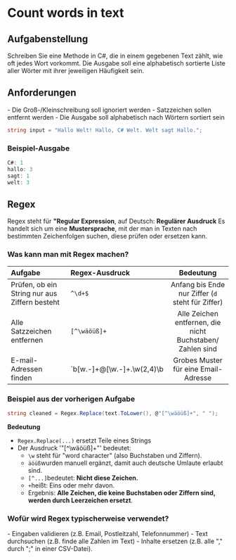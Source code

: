 <h1>Count words in text</h1>
<h2>Aufgabenstellung</h2>
Schreiben Sie eine Methode in C#, die in einem gegebenen Text zählt, wie oft jedes Wort vorkommt. Die Ausgabe soll eine alphabetisch sortierte Liste aller Wörter mit ihrer jeweiligen Häufigkeit sein.

<h2>Anforderungen</h2>
- Die Groß-/Kleinschreibung soll ignoriert werden
- Satzzeichen sollen entfernt werden
- Die Ausgabe soll alphabetisch nach Wörtern sortiert sein

```csharp
string input = "Hallo Welt! Hallo, C# Welt. Welt sagt Hallo.";
```

<h3>Beispiel-Ausgabe</h3>

```csharp
C#: 1
hallo: 3
sagt: 1
welt: 3
```

<h2>Regex</h2>
Regex steht für <strong>"Regular Expression</strong>, auf Deutsch: <strong>Regulärer Ausdruck</strong>
Es handelt sich um eine <strong>Mustersprache</strong>, mit der man in Texten nach bestimmten Zeichenfolgen
suchen, diese prüfen oder ersetzen kann.
<h3>Was kann man mit Regex machen?</h3>

| <strong>Aufgabe</strong>                    | <strong>Regex-Ausdruck</strong> | <strong>Bedeutung</strong>                       |
|:--------------------------------------------|:--------------------------------|:------------------------------------------------:|
|Prüfen, ob ein String nur aus Ziffern besteht|`^\d+$`                          |Anfang bis Ende nur Ziffer (`d` steht für Ziffer) |
|Alle Satzzeichen entfernen                   |`[^\wäöüß]+`                     |Alle Zeichen entfernen, die nicht Buchstaben/ <br>Zahlen sind|
|E-mail-Adressen finden                       |`b[w.-]+@[\w.-]+\.\w(2,4)\b      |Grobes Muster für eine Email-Adresse              |

<h3>Beispiel aus der vorherigen Aufgabe</h3>

```csharp
string cleaned = Regex.Replace(text.ToLower(), @"[^\wäöüß]+", " ");
```

<strong>Bedeutung</strong>
- `Regex.Replace(...)` ersetzt Teile eines Strings
- Der Ausdruck '"[^\wäöüß]+"' bedeutet:
  - `\w` steht für "word character" (also Buchstaben und Ziffern).
  - `äöüß`wurden manuell ergänzt, damit auch deutsche Umlaute erlaubt sind.
  - `[^...]`bedeutet: <strong>Nicht diese Zeichen.</strong>
  - `+`heißt: Eins oder mehr davon.
  - Ergebnis: <strong>Alle Zeichen, die keine Buchstaben oder Ziffern sind, werden durch Leerzeichen ersetzt</strong>.
 
<h3>Wofür wird Regex typischerweise verwendet?</h3>
- Eingaben validieren (z.B. Email, Postleitzahl, Telefonnummer)
- Text durchsuchen (z.B. finde alle Zahlen im Text)
- Inhalte ersetzen (z.B. alle "," durch ";" in einer CSV-Datei).











